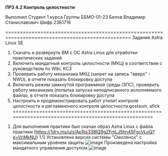 **ПРЗ 4.2 Контроль целостности**

Выполнил
Студент 1 курса
Группы ББМО-01-23 
Белов Владимир Станиславович
Шифр 23Б1716

=================================================================================================
Задание
Astra Linux SE
1. Скачать и развернуть ВМ с ОС Astra Linux для отработки практических заданий
2. Включить мандатный контроль целостности (МКЦ) в соответствии с руководством по Wiki, КСЗ
3. Проверить работу механизма МКЦ (запрет на запись "вверх" - NWU), в отчете показать
блокировку доступа
4. Включить режим замкнутой программной среды (ЗПС), проверить работу механизма (попытка
запуска неподписанного исполняемого файла), в отчете показать блокировку доступа
5. Настроить и продемонстрировать работ утилит контроля целостности и регламентного
контроля целостности gostsum, afick
===================================================================================================
1) Для выполнения практики был скачан образ Astra Linux с файла практики (https://1drv.ms/u/s!Ap1Ijs338IQ9gZFmLJ5hn45FgcVLoQ?e=VcMkNU)
1.1) Установлена версия системы "Смоленск" с максимальным уровнем защиты
![image](https://github.com/V0vochka/Praktika-4/assets/70959108/2bfbb911-5e49-434a-9ed9-8d57e8dec769)
Произведена настройка мандатного управления доступом
![image](https://github.com/V0vochka/Praktika-4/assets/70959108/ff192f9c-13f3-4595-835a-f9af7891e363)
